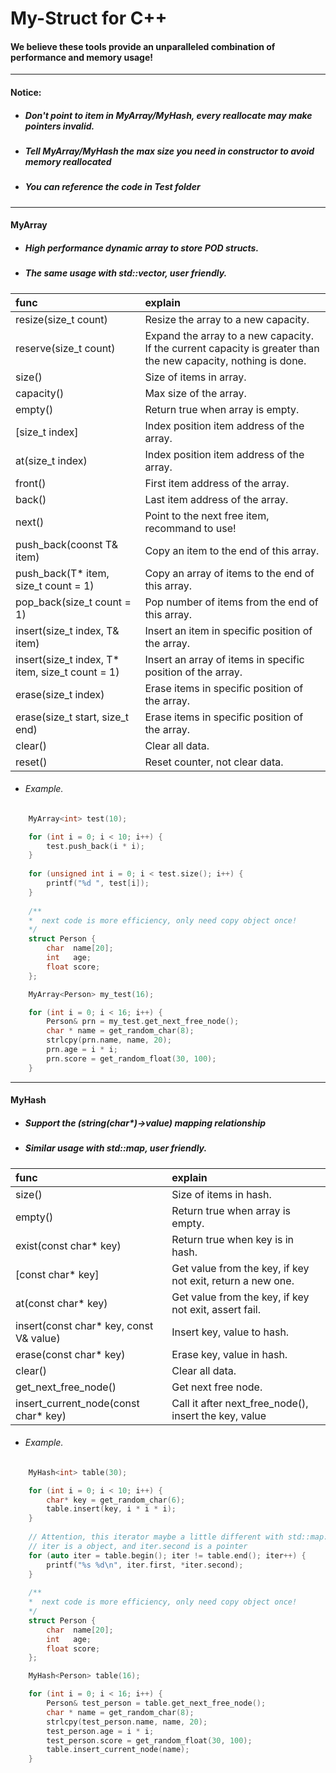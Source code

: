 # My-Struct for C++
#### We believe these tools provide an unparalleled combination of performance and memory usage! 

-------

#### Notice:

- ##### Don't point to item in MyArray/MyHash, every reallocate may make pointers invalid.

- ##### Tell MyArray/MyHash the max size you need in constructor to avoid memory reallocated

- ##### You can reference the code in Test folder

-------

#### MyArray

- ##### High performance dynamic array to store POD structs.

- ##### The same usage with std::vector, user friendly.

| func  | explain  |
| :------------ | :------------ |
|resize(size_t count)  |Resize the array to a new capacity.|
|reserve(size_t count) |Expand the array to a new capacity. If the current capacity is greater than the new capacity, nothing is done.|
|size()     |Size of items in array.|
|capacity() |Max size of the array.|
|empty()    |Return true when array is empty.|
|[size_t index]   |Index position item address of the array.|
|at(size_t index) |Index position item address of the array.|
|front()    |First item address of the array.|
|back()     |Last item address of the array.|
|next()     |Point to the next free item, recommand to use!|
|push_back(coonst T& item)  |Copy an item to the end of this array.|
|push_back(T\* item, size_t count = 1)  |Copy an array of items to the end of this array.|
|pop_back(size_t count = 1) |Pop number of items from the end of this array.|
|insert(size_t index, T& item)  |Insert an item in specific position of the array.|
|insert(size_t index, T\* item, size_t count = 1)  |Insert an array of items in specific position of the array.|
|erase(size_t index)  |Erase items in specific position of the array.|
|erase(size_t start, size_t end)  |Erase items in specific position of the array.|
|clear()  |Clear all data.|
|reset()  |Reset counter, not clear data.|

- ###### Example.
```cpp
    MyArray<int> test(10);

	for (int i = 0; i < 10; i++) {
		test.push_back(i * i);
	}
    
    for (unsigned int i = 0; i < test.size(); i++) {
		printf("%d ", test[i]);
    }
    
    /** 
    *  next code is more efficiency, only need copy object once!
    */
    struct Person {
        char  name[20];
        int   age;
        float score;
    };

    MyArray<Person> my_test(16);

	for (int i = 0; i < 16; i++) {
		Person& prn = my_test.get_next_free_node();
		char * name = get_random_char(8);
		strlcpy(prn.name, name, 20);
		prn.age = i * i;
		prn.score = get_random_float(30, 100);
	}  
````

-------

#### MyHash

- ##### Support the (string(char\*)->value) mapping relationship

- ##### Similar usage with std::map, user friendly.
 
| func  | explain  |
| :------------ | :------------ |
|size()  |Size of items in hash.|
|empty() |Return true when array is empty.|
|exist(const char\* key)  |Return true when key is in hash.|
|[const char\* key]  |Get value from the key, if key not exit, return a new one.|
|at(const char\* key)  |Get value from the key, if key not exit, assert fail.|
|insert(const char\* key, const V& value)  |Insert key, value to hash.|
|erase(const char\* key)  |Erase key, value in hash.|
|clear()  |Clear all data.|
|get_next_free_node()  |Get next free node.|
|insert_current_node(const char\* key)  |Call it after next_free_node(), insert the key, value|

- ###### Example.
```cpp
    MyHash<int> table(30);

	for (int i = 0; i < 10; i++) {
		char* key = get_random_char(6);
		table.insert(key, i * i * i);
    }
    
    // Attention, this iterator maybe a little different with std::map::Iterator
    // iter is a object, and iter.second is a pointer
    for (auto iter = table.begin(); iter != table.end(); iter++) {
		printf("%s %d\n", iter.first, *iter.second);
    }
    
    /** 
    *  next code is more efficiency, only need copy object once!
    */
    struct Person {
        char  name[20];
        int   age;
        float score;
    };

    MyHash<Person> table(16);

	for (int i = 0; i < 16; i++) {
        Person& test_person = table.get_next_free_node();
		char * name = get_random_char(8);
		strlcpy(test_person.name, name, 20);
		test_person.age = i * i;
		test_person.score = get_random_float(30, 100);
		table.insert_current_node(name);
	}  
````